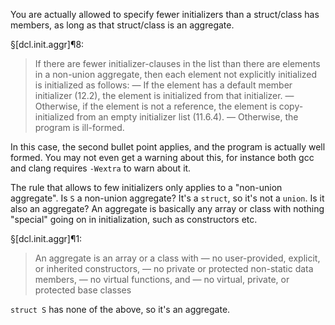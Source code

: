You are actually allowed to specify fewer initializers than a struct/class has members, as long as that struct/class is an aggregate.

§[dcl.init.aggr]¶8:
> If there are fewer initializer-clauses in the list than there are elements in a non-union aggregate, then each element not explicitly initialized is initialized as follows:
 — If the element has a default member initializer (12.2), the element is initialized from that initializer.
 — Otherwise, if the element is not a reference, the element is copy-initialized from an empty initializer list (11.6.4).
 — Otherwise, the program is ill-formed.

In this case, the second bullet point applies, and the program is actually well formed. You may not even get a warning about this, for instance both gcc and clang requires `-Wextra` to warn about it.

The rule that allows to few initializers only applies to a "non-union aggregate". Is `S` a non-union aggregate? It's a `struct`, so it's not a `union`. Is it also an aggregate? An aggregate is basically any array or class with nothing "special" going on in initialization, such as constructors etc.

§[dcl.init.aggr]¶1:
> An aggregate is an array or a class with
— no user-provided, explicit, or inherited constructors,
— no private or protected non-static data members,
— no virtual functions, and
— no virtual, private, or protected base classes

`struct S` has none of the above, so it's an aggregate.